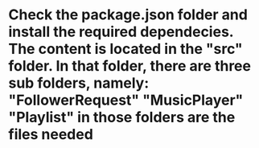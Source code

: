 # Check the package.json folder and install the required dependecies. The content is located in the "src" folder. In that folder, there are three sub folders, namely: "FollowerRequest" "MusicPlayer" "Playlist" in those folders are the files needed
